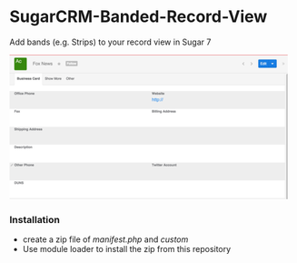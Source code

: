 # SugarCRM-Banded-Record-View
Add bands (e.g. Strips) to your record view in Sugar 7

![Image of Banded Record View](BandedSugarCRM.png)

### Installation
- create a zip file of *manifest.php* and *custom* 
- Use module loader to install the zip from this repository


